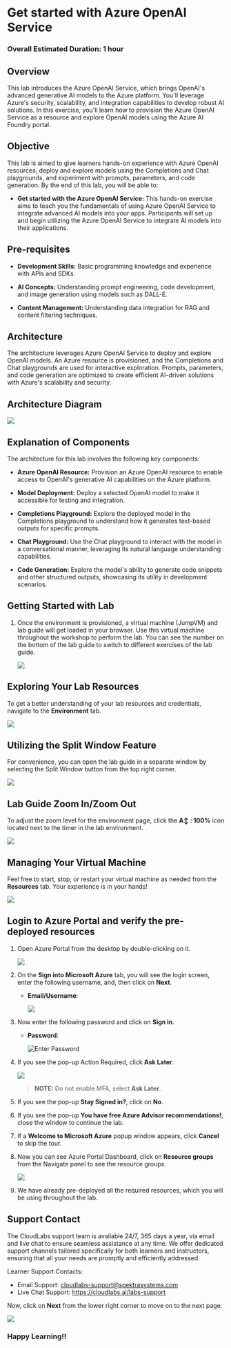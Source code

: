 # Get started with Azure OpenAI Service

### Overall Estimated Duration: 1 hour

## Overview

This lab introduces the Azure OpenAI Service, which brings OpenAI's advanced generative AI models to the Azure platform. You'll leverage Azure's security, scalability, and integration capabilities to develop robust AI solutions. In this exercise, you'll learn how to provision the Azure OpenAI Service as a resource and explore OpenAI models using the Azure AI Foundry portal.

## Objective

This lab is aimed to give learners hands-on experience with Azure OpenAI resources, deploy and explore models using the Completions and Chat playgrounds, and experiment with prompts, parameters, and code generation. By the end of this lab, you will be able to:

- **Get started with the Azure OpenAI Service:** This hands-on exercise aims to teach you the fundamentals of using Azure OpenAI Service to integrate advanced AI models into your apps. Participants will set up and begin utilizing the Azure OpenAI Service to integrate AI models into their applications.

## Pre-requisites

- **Development Skills:** Basic programming knowledge and experience with APIs and SDKs.

- **AI Concepts:** Understanding prompt engineering, code development, and image generation using models such as DALL-E.

- **Content Management:** Understanding data integration for RAG and content filtering techniques.

## Architecture

The architecture leverages Azure OpenAI Service to deploy and explore OpenAI models. An Azure resource is provisioned, and the Completions and Chat playgrounds are used for interactive exploration. Prompts, parameters, and code generation are optimized to create efficient AI-driven solutions with Azure's scalability and security.

## Architecture Diagram

 ![](../media/lab1arc.JPG)

## Explanation of Components

The architecture for this lab involves the following key components:

- **Azure OpenAI Resource:** Provision an Azure OpenAI resource to enable access to OpenAI's generative AI capabilities on the Azure platform.

- **Model Deployment:** Deploy a selected OpenAI model to make it accessible for testing and integration.

- **Completions Playground:** Explore the deployed model in the Completions playground to understand how it generates text-based outputs for specific prompts.

- **Chat Playground:** Use the Chat playground to interact with the model in a conversational manner, leveraging its natural language understanding capabilities.

- **Code Generation:** Explore the model's ability to generate code snippets and other structured outputs, showcasing its utility in development scenarios.

## Getting Started with Lab

1. Once the environment is provisioned, a virtual machine (JumpVM) and lab guide will get loaded in your browser. Use this virtual machine throughout the workshop to perform the lab. You can see the number on the bottom of the lab guide to switch to different exercises of the lab guide.

   ![](../media/Intro.png)

## Exploring Your Lab Resources

To get a better understanding of your lab resources and credentials, navigate to the **Environment** tab.

![](../media/env-01.png)

## Utilizing the Split Window Feature

For convenience, you can open the lab guide in a separate window by selecting the Split Window button from the top right corner.

![](../media/split-01.png)

## Lab Guide Zoom In/Zoom Out
 
To adjust the zoom level for the environment page, click the **A↕ : 100%** icon located next to the timer in the lab environment.

![](../media/n21.png)  

## Managing Your Virtual Machine

Feel free to start, stop, or restart your virtual machine as needed from the **Resources** tab. Your experience is in your hands!

![](../media/resourses.png)
    
    
## Login to Azure Portal and verify the pre-deployed resources

1. Open Azure Portal from the desktop by double-clicking on it.
    
   ![](../media/azure-portal-edge.png)
   
1. On the **Sign into Microsoft Azure** tab, you will see the login screen, enter the following username, and, then click on **Next**.

   * **Email/Username**: <inject key="AzureAdUserEmail"></inject>

     ![](../media/user-email.png)
   
1. Now enter the following password and click on **Sign in**.
   
   * **Password**: <inject key="AzureAdUserPassword"></inject>
   
     ![](../media/user-pass.png "Enter Password")

1. If you see the pop-up Action Required, click **Ask Later**.

    ![](../media/asklater%20(1).png)

   >**NOTE:** Do not enable MFA, select **Ask Later**.

1. If you see the pop-up **Stay Signed in?**, click on **No**.

1. If you see the pop-up **You have free Azure Advisor recommendations!**, close the window to continue the lab.

1. If a **Welcome to Microsoft Azure** popup window appears, click **Cancel** to skip the tour.

1. Now you can see Azure Portal Dashboard, click on **Resource groups** from the Navigate panel to see the resource groups.

   ![](../media/select-rg.png)
 
1. We have already pre-deployed all the required resources, which you will be using throughout the lab.
 
## Support Contact
 
The CloudLabs support team is available 24/7, 365 days a year, via email and live chat to ensure seamless assistance at any time. We offer dedicated support channels tailored specifically for both learners and instructors, ensuring that all your needs are promptly and efficiently addressed.

Learner Support Contacts:
- Email Support: cloudlabs-support@spektrasystems.com
- Live Chat Support: https://cloudlabs.ai/labs-support

Now, click on **Next** from the lower right corner to move on to the next page.

  ![](../media/n14.png)

### Happy Learning!!